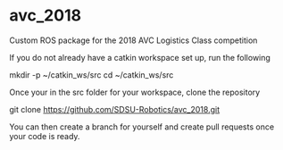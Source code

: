 # avc_2018
Custom ROS package for the 2018 AVC Logistics Class competition

If you do not already have a catkin workspace set up, run the following

mkdir -p ~/catkin_ws/src
cd ~/catkin_ws/src

Once your in the src folder for your workspace, clone the repository

git clone https://github.com/SDSU-Robotics/avc_2018.git

You can then create a branch for yourself and create pull requests once your code is ready.
